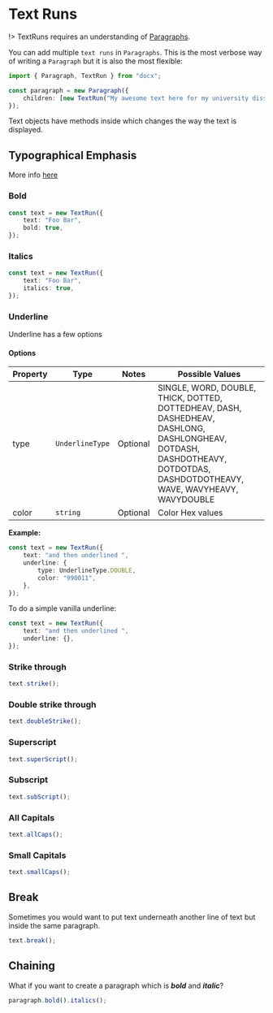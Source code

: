 # Text Runs

!> TextRuns requires an understanding of [Paragraphs](usage/paragraph.md).

You can add multiple `text runs` in `Paragraphs`. This is the most verbose way of writing a `Paragraph` but it is also the most flexible:

```ts
import { Paragraph, TextRun } from "docx";

const paragraph = new Paragraph({
    children: [new TextRun("My awesome text here for my university dissertation"), new TextRun("Foo Bar")],
});
```

Text objects have methods inside which changes the way the text is displayed.

## Typographical Emphasis

More info [here](https://english.stackexchange.com/questions/97081/what-is-the-typography-term-which-refers-to-the-usage-of-bold-italics-and-unde)

### Bold

```ts
const text = new TextRun({
    text: "Foo Bar",
    bold: true,
});
```

### Italics

```ts
const text = new TextRun({
    text: "Foo Bar",
    italics: true,
});
```

### Underline

Underline has a few options

#### Options

| Property | Type            | Notes    | Possible Values                                                                                                                                                           |
| -------- | --------------- | -------- | ------------------------------------------------------------------------------------------------------------------------------------------------------------------------- |
| type     | `UnderlineType` | Optional | SINGLE, WORD, DOUBLE, THICK, DOTTED, DOTTEDHEAV, DASH, DASHEDHEAV, DASHLONG, DASHLONGHEAV, DOTDASH, DASHDOTHEAVY, DOTDOTDAS, DASHDOTDOTHEAVY, WAVE, WAVYHEAVY, WAVYDOUBLE |
| color    | `string`        | Optional | Color Hex values                                                                                                                                                          |

**Example:**

```ts
const text = new TextRun({
    text: "and then underlined ",
    underline: {
        type: UnderlineType.DOUBLE,
        color: "990011",
    },
});
```

To do a simple vanilla underline:

```ts
const text = new TextRun({
    text: "and then underlined ",
    underline: {},
});
```

### Strike through

```ts
text.strike();
```

### Double strike through

```ts
text.doubleStrike();
```

### Superscript

```ts
text.superScript();
```

### Subscript

```ts
text.subScript();
```

### All Capitals

```ts
text.allCaps();
```

### Small Capitals

```ts
text.smallCaps();
```

## Break

Sometimes you would want to put text underneath another line of text but inside the same paragraph.

```ts
text.break();
```

## Chaining

What if you want to create a paragraph which is **_bold_** and **_italic_**?

```ts
paragraph.bold().italics();
```
